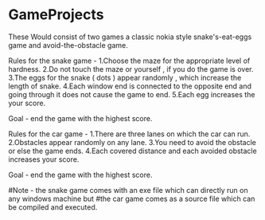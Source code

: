 # GameProjects

These Would consist of two games a classic nokia style snake's-eat-eggs game and avoid-the-obstacle game.

Rules for the snake game -
1.Choose the maze for the appropriate level of hardness.
2.Do not touch the maze or yourself , if you do the game is over.
3.The eggs for the snake ( dots ) appear randomly , which increase the length of snake.
4.Each window end is connected to the opposite end and going through it does not cause the game to end.
5.Each egg increases the your score.

Goal - end the game with the highest score.

Rules for the car game -
1.There are three lanes on which the car can run.
2.Obstacles appear randomly on any lane.
3.You need to avoid the obstacle or else the game ends.
4.Each covered distance and each avoided obstacle increases your score.

Goal - end the game with the highest score.

#Note - the snake game comes with an exe file which can directly run on any windows machine but 
#the car game comes as a source file which can be compiled and executed.
